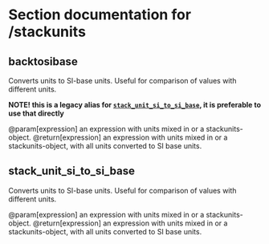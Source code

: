 <!-- NOTE! This file is autogenerated from files under stack/maximasrc do not edit here. -->
# Section documentation for /stackunits


## backtosibase<a id='backtosibase'></a>

Converts units to SI-base units. Useful for comparison of values with
different units.

**NOTE! this is a legacy alias for [`stack_unit_si_to_si_base`](#stack_unit_si_to_si_base), it is
preferable to use that directly**

@param[expression] an expression with units mixed in or a stackunits-object.
@return[expression] an expression with units mixed in or a
   stackunits-object, with all units converted to SI base units.


## stack_unit_si_to_si_base<a id='stack_unit_si_to_si_base'></a>

Converts units to SI-base units. Useful for comparison of values with
different units.

@param[expression] an expression with units mixed in or a stackunits-object.
@return[expression] an expression with units mixed in or a
   stackunits-object, with all units converted to SI base units.

